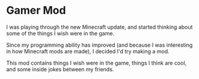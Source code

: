 # Gamer Mod
I was playing through the new Minecraft update, and started thinking about some of the things I wish were in the game. 

Since my programming ability has improved (and because I was interesting in how Minecraft mods are made), I decided I'd try making a mod.

This mod contains things I wish were in the game, things I think are cool, and some inside jokes between my friends. 
